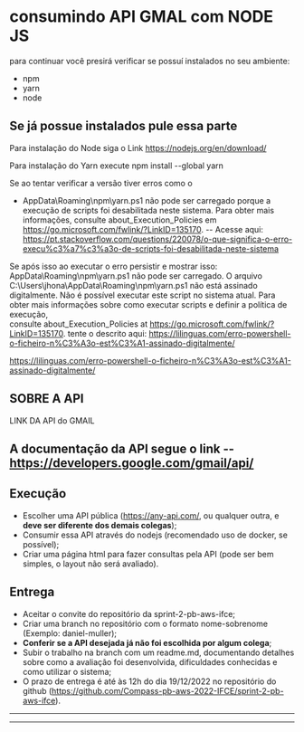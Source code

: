 # consumindo API GMAL com NODE JS

para continuar você presirá verificar se possuí instalados no seu ambiente:
- npm
- yarn
- node

## Se já possue instalados pule essa parte
Para instalação do Node siga o Link 
https://nodejs.org/en/download/

Para instalação do Yarn execute 
npm install --global yarn

Se ao tentar verificar a versão tiver erros como o
- AppData\Roaming\npm\yarn.ps1 não pode ser carregado porque a execução de scripts foi desabilitada neste sistema. Para obter mais informações, consulte about_Execution_Policies em https://go.microsoft.com/fwlink/?LinkID=135170.
-- Acesse aqui: https://pt.stackoverflow.com/questions/220078/o-que-significa-o-erro-execu%c3%a7%c3%a3o-de-scripts-foi-desabilitada-neste-sistema

Se após isso ao executar o erro persistir e mostrar isso:
AppData\Roaming\npm\yarn.ps1 não pode ser carregado. O arquivo C:\Users\jhona\AppData\Roaming\npm\yarn.ps1 não está assinado 
digitalmente. Não é possível executar este script no sistema atual. Para obter mais informações sobre como executar scripts e definir a política de execução,     
consulte about_Execution_Policies at https://go.microsoft.com/fwlink/?LinkID=135170.
tente o descrito aqui:
https://lilinguas.com/erro-powershell-o-ficheiro-n%C3%A3o-est%C3%A1-assinado-digitalmente/

https://lilinguas.com/erro-powershell-o-ficheiro-n%C3%A3o-est%C3%A1-assinado-digitalmente/

## SOBRE A API 
LINK DA API do GMAIL

A documentação da API segue o link
-- https://developers.google.com/gmail/api/     
---



## Execução
- Escolher uma API pública (https://any-api.com/, ou qualquer outra, e **deve ser diferente dos demais colegas**);
- Consumir essa API através do nodejs (recomendado uso de docker, se possível);
- Criar uma página html para fazer consultas pela API (pode ser bem simples, o layout não será avaliado).

## Entrega
- Aceitar o convite do repositório da sprint-2-pb-aws-ifce;
- Criar uma branch no repositório com o formato nome-sobrenome (Exemplo: daniel-muller);
- **Conferir se a API desejada já não foi escolhida por algum colega**;
- Subir o trabalho na branch com um readme.md, documentando detalhes sobre como a avaliação foi desenvolvida, dificuldades conhecidas e como utilizar o sistema;
- O prazo de entrega é até às 12h do dia 19/12/2022 no repositório do github (https://github.com/Compass-pb-aws-2022-IFCE/sprint-2-pb-aws-ifce).

---
---
